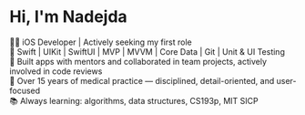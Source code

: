 # Hi, I'm Nadejda

👩‍💻 iOS Developer  | Actively seeking my first role   
📱 Swift | UIKit | SwiftUI | MVP | MVVM | Core Data | Git | Unit & UI Testing  
🎯 Built apps with mentors and collaborated in team projects, actively involved in code reviews  
🧠 Over 15 years of medical practice — disciplined, detail-oriented, and user-focused  
📚 Always learning: algorithms, data structures, CS193p, MIT SICP  
